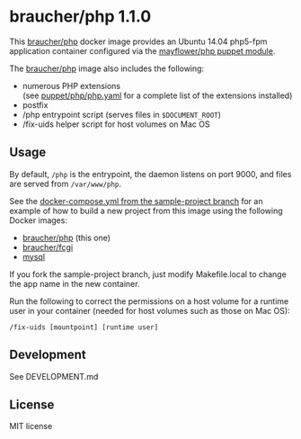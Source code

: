 # braucher/php 1.1.0

This [braucher/php](https://hub.docker.com/r/braucher/php/) docker image provides an Ubuntu 14.04 php5-fpm application container configured 
via the [mayflower/php puppet module](https://github.com/mayflower/puppet-php).

The [braucher/php](https://hub.docker.com/r/braucher/php/) image also includes the following:

* numerous PHP extensions  
(see [puppet/php/php.yaml](https://github.com/jwbraucher/docker-php/tree/latest/php/puppet/php.yaml)
for a complete list of the extensions installed)
* postfix
* /php entrypoint script (serves files in ```$DOCUMENT_ROOT```)
* /fix-uids helper script for host volumes on Mac OS

## Usage
By default, ```/php``` is the entrypoint, the daemon listens on port 9000, and files are served from ```/var/www/php```.

See the 
[docker-compose.yml from the sample-project branch](https://github.com/jwbraucher/docker-php/blob/sample-project/docker-compose.yml)
for an example of how to build a new project from this image using the 
following Docker images:  

* [braucher/php](https://hub.docker.com/r/braucher/php/) (this one)
* [braucher/fcgi](https://hub.docker.com/r/braucher/fcgi/)
* [mysql](https://hub.docker.com/r/_/mysql/)

If you fork the sample-project branch, just modify Makefile.local 
to change the app name in the new container.

Run the following to correct the permissions on a host volume for a runtime user 
in your container (needed for host volumes such as those on Mac OS):

```
/fix-uids [mountpoint] [runtime user]
```

## Development
See DEVELOPMENT.md

## License
MIT license

